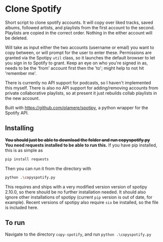 # Clone Spotify

Short script to clone spotify accounts. It will copy over liked tracks, saved albums, followed artists, and playlists from the first account to the second. Playlists are copied in the correct order. Nothing in the either account will be deleted.

Will take as input either the two accounts (username or email) you want to copy between, or will prompt for the user to enter these. Permissions are granted via the Spotipy `util` class, so it launches the default browser to let you sign in to Spotify to grant. Keep an eye on who you're signed in as, needs to be the 'from' account first then the 'to'; might help to not hit 'remember me'.


There is currently no API support for podcasts, so I haven't implemented this myself. There is also no API support for adding/removing accounts from private collaborative playlists, so at present it just rebuilds collab playlists in the new account. 

Built with https://github.com/plamere/spotipy, a python wrapper for the Spotify API.

## Installing

<s>**You should just be able to download the folder and run copyspotify.py**</s> **You need requests installed to be able to run this.** If you have pip installed, this is as simple as 
```bash
pip install requests
```
Then you can run it from the directory with 
```bash
python .\copyspotify.py
```
This requires and ships with a very modified version version of spotipy 2.10.0, so there should be no further installation needed. It should also ignore other installations of spotipy (current `pip` version is out of date, for example). Recent versions of spotipy also require `six` be installed, so the file is included here.

## To run

Navigate to the directory `copy-spotify`, and run ``` python .\copyspotify.py ```
